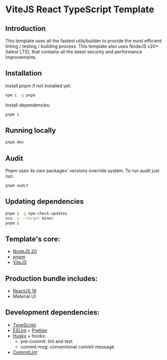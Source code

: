 # ViteJS React TypeScript Template

## Introduction

This template uses all the fastest utils/builder to provide the most efficient linting / testing / building process.
This template also uses NodeJS v20+ (latest LTS), that contains all the latest security and performance improvements.

## Installation

Install pnpm if not installed yet:
```bash
npm i -g pnpm
```

Install dependencies:
```bash
pnpm i
```

## Running locally

```bash
pnpm dev
```

## Audit
Pnpm uses its own packages' versions override system. To run audit just run:
```bash
pnpm audit
```

## Updating dependencies
```bash
pnpm i -g npm-check-updates
ncu -u --target minor
pnpm i
```

## Template's core:
* [NodeJS 20](https://nodejs.org/en/)
* [pnpm](https://pnpm.io/)
* [ViteJS](https://vitejs.dev/)

## Production bundle includes:

* [ReactJS 18](https://reactjs.org/)
* Material UI

## Development dependencies:

* [TypeScript](https://www.typescriptlang.org/)
* [ESLint](https://eslint.org/) + [Prettier](https://prettier.io/)
* [Husky](https://www.npmjs.com/package/husky) + hooks:
  * pre-commit: lint and test
  * commit-msg: conventional commit message
* [CommitLint](https://www.conventionalcommits.org/en/v1.0.0/)
